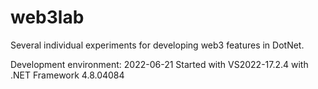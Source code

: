 # web3lab
Several individual experiments for developing web3 features in DotNet.


Development environment:
2022-06-21 Started with VS2022-17.2.4 with .NET Framework 4.8.04084
